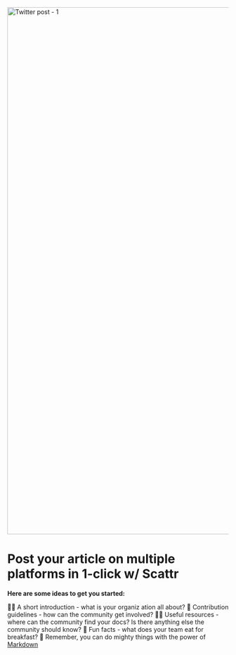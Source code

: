 
<img width="1200" alt="Twitter post - 1" src="https://user-images.githubusercontent.com/83803180/197382673-31b2a0e8-3106-438a-92f1-dbf6c83b46ac.png">

# Post your article on multiple platforms in 1-click w/ Scattr






**Here are some ideas to get you started:**

🙋‍♀️ A short introduction - what is your organiz
ation all about?
🌈 Contribution guidelines - how can the community get involved?
👩‍💻 Useful resources - where can the community find your docs? Is there anything else the community should know?
🍿 Fun facts - what does your team eat for breakfast?
🧙 Remember, you can do mighty things with the power of [Markdown](https://docs.github.com/github/writing-on-github/getting-started-with-writing-and-formatting-on-github/basic-writing-and-formatting-syntax)
